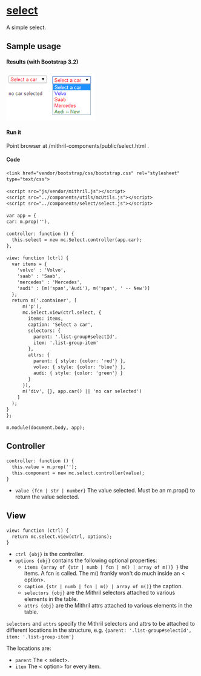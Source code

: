 # [select](https://github.com/eddyystop/mithril-components/tree/master/components/select)

A simple select.

## Sample usage
#### Results (with Bootstrap 3.2)
![select sample](sample.png)

#### Run it
Point browser at /mithril-components/public/select.html .

#### Code
```
<link href="vendor/bootstrap/css/bootstrap.css" rel="stylesheet" type="text/css">

<script src="js/vendor/mithril.js"></script>
<script src="../components/utils/mcUtils.js"></script>
<script src="../components/select/select.js"></script>

var app = {
car: m.prop(''),

controller: function () {
  this.select = new mc.Select.controller(app.car);
},

view: function (ctrl) {
  var items = {
    'volvo' : 'Volvo',
    'saab' : 'Saab',
    'mercedes' : 'Mercedes',
    'audi' : [m('span','Audi'), m('span', ' -- New')]
  };
  return m('.container', [
      m('p'),
      mc.Select.view(ctrl.select, {
        items: items,
        caption: 'Select a car',
        selectors: {
          parent: '.list-group#selectId',
          item: '.list-group-item'
        },
        attrs: {
          parent: { style: {color: 'red'} },
          volvo: { style: {color: 'blue'} },
          audi: { style: {color: 'green'} }
        }
      }),
      m('div', {}, app.car() || 'no car selected')
    ]
  );
}
};

m.module(document.body, app);
```

## Controller
```
controller: function () {
  this.value = m.prop('');
  this.component = new mc.select.controller(value);
}
```

* `value {fcn | str | number}` 
The value selected. Must be an m.prop() to return the value selected.

## View
```
view: function (ctrl) {
  return mc.select.view(ctrl, options);
}
```

* `ctrl {obj}` is the controller.
* `options {obj}` contains the following optional properties:
    * `items {array of {str | numb | fcn | m() | array of m()} }` the items.
    A fcn is called. The m() frankly won't do much inside an < option>.
    * `caption {str | numb | fcn | m() | array of m()}` the caption.
    * `selectors {obj}` are the Mithril selectors attached to various elements in the table.
    * `attrs {obj}` are the Mithril attrs attached to various elements in the table.

`selectors` and `attrs` specify the Mithril selectors and attrs to be attached to 
different locations in the structure, e.g. `{parent: '.list-group#selectId', item: '.list-group-item'}`

The locations are:
* `parent` The < select>.
* `item` The < option> for every item. 